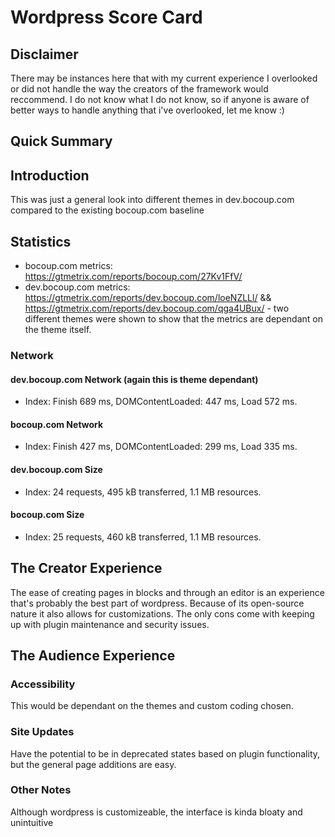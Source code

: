 # Wordpress Score Card

## Disclaimer
There may be instances here that with my current experience I overlooked or did not handle the way the creators of the framework would reccommend. I do not know what I do not know, so if anyone is aware of better ways to handle anything that i've overlooked, let me know :)

## Quick Summary


## Introduction
This was just a general look into different themes in dev.bocoup.com compared to the existing bocoup.com baseline

## Statistics
- bocoup.com metrics: https://gtmetrix.com/reports/bocoup.com/27Kv1FfV/
- dev.bocoup.com metrics: https://gtmetrix.com/reports/dev.bocoup.com/loeNZLLl/ && https://gtmetrix.com/reports/dev.bocoup.com/qga4UBux/ - two different themes were shown to show that the metrics are dependant on the theme itself. 

### Network 
#### dev.bocoup.com Network (again this is theme dependant)
- Index: Finish 689 ms, DOMContentLoaded: 447 ms, Load 572 ms.  

#### bocoup.com Network
- Index: Finish 427 ms, DOMContentLoaded: 299 ms, Load 335 ms. 

#### dev.bocoup.com Size 
- Index: 24 requests, 495 kB transferred, 1.1 MB resources.

#### bocoup.com Size 
- Index: 25 requests, 460 kB transferred, 1.1 MB resources.

## The Creator Experience
The ease of creating pages in blocks and through an editor is an experience that's probably the best part of wordpress. Because of its open-source nature it also allows for customizations. The only cons come with keeping up with plugin maintenance and security issues. 

## The Audience Experience

### Accessibility
This would be dependant on the themes and custom coding chosen. 

### Site Updates
Have the potential to be in deprecated states based on plugin functionality, but the general page additions are easy.

### Other Notes
Although wordpress is customizeable, the interface is kinda bloaty and unintuitive 